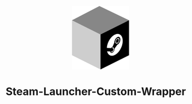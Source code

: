 <p align="center">
  <img src="logo.png" alt="Logo" height=170/>
</p>

# Steam-Launcher-Custom-Wrapper
